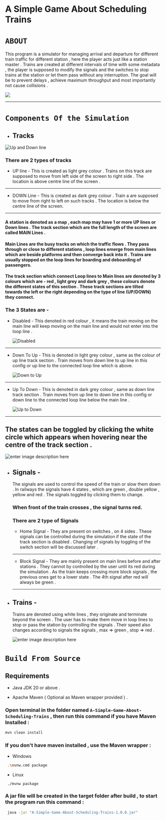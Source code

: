 # A Simple Game About Scheduling Trains

# ``` ABOUT  ``` 



 This program is a simulator for managing arrival and departure for different train traffic for different station  , here the player acts just like a station master . Trains are created at different intervals of time with some metadata , the player is supposed to modify the signals and the switches to stop trains at the station or let them pass without any interruption. The goal will be to prevent delays , achieve maximum throughput and most importantly not cause collisions .

![](https://raw.githubusercontent.com/SID-JCP/A-Simple-Game-About-Scheduling-Trains/refs/heads/main/docs/images/Screenshot%202025-03-26%20194626.png)

---

# ``` Components Of the Simulation ```


- ##   Tracks 

![Up and Down line](https://raw.githubusercontent.com/SID-JCP/A-Simple-Game-About-Scheduling-Trains/refs/heads/main/docs/images/Screenshot%202025-03-26%20195021.png)
	

###  There are 2 types of tracks 
   - UP line -  This is created as light grey colour . Trains on this track are supposed to move from left side of the screen to right side . The location is above centre line of the screen .
---
   - DOWN Line - This is created as dark grey colour . Train a are supposed to move from right to left on such tracks . The location is below the centre line of the screen.
---
  #### A station is denoted as a map , each map may have 1 or more UP lines or Down lines . The track section which are the full length of the screen are called **MAIN** Lines .
	 
#### Main Lines are the busy tracks on which the traffic flows . They pass through or close to different stations   , loop lines emerge from main lines which are beside platforms and then converge back into it . Trains are usually stopped on the loop lines for boarding and deboarding of passengers.

 ####  The track section which connect Loop lines to Main lines are denoted by 3 colours which are - red  , light grey and dark grey  , these colours denote the different states of this section .   These track sections are tilted towards the left or the right depending on the type of line (UP/DOWN) they connect. 

### The 3 States are - 
	
   -  Disabled - This denoted in red colour , it means the train moving on the main line will keep moving on the main line and would not enter into the loop line .
   
	   ![Disabled](https://raw.githubusercontent.com/SID-JCP/A-Simple-Game-About-Scheduling-Trains/refs/heads/main/docs/images/Screenshot%202025-03-26%20194800.png)
---
 - Down To Up - This is denoted in light grey colour , same as the colour of up line track section . Train moves from down line to up line in this config or up line to the connected loop line which is above.

   ![Down to Up](https://raw.githubusercontent.com/SID-JCP/A-Simple-Game-About-Scheduling-Trains/refs/heads/main/docs/images/Screenshot%202025-03-26%20195334.png)

---

- Up To Down - This is denoted in dark grey colour , same as down line track section . Train moves from up line to down line in this config or down line to the connected loop line below the main line .   


	![Up to Down](https://raw.githubusercontent.com/SID-JCP/A-Simple-Game-About-Scheduling-Trains/refs/heads/main/docs/images/Screenshot%202025-03-26%20195123.png)

---
## The states can be toggled by clicking the white circle which appears when hovering near the centre of the track section . 

   
   ![enter image description here](https://raw.githubusercontent.com/SID-JCP/A-Simple-Game-About-Scheduling-Trains/refs/heads/main/docs/images/Screenshot%202025-04-09%20144009.png)

- ##   Signals -

	 The signals are used to control the speed of the train or slow them down  . In railways the signals have 4 states , which are green , double yellow , yellow and red . The signals toggled by clicking them to change. 

   ### When front of the train crosses  , the signal turns red. 


	### There are 2 type of Signals  
	
	- Home Signal -  They are present on switches , on 4 sides . These signals can be controlled during the simulation if the state of the track section is disabled . Changing of signals by toggling of the switch section will be discussed later .   
	--- 
	- Block Signal - They are mainly present on main lines before and after stations . They cannot by controlled by the user until its red during the simulation . As the train keeps crossing more block signals , the previous ones get to a lower state . The 4th signal after red will always be green .  
	---

- ##   Trains -

	 Trains are denoted using white lines , they originate and terminate beyond the screen . The user has to make them move in loop lines to stop or pass the station by controlling the signals . Their speed also changes according to signals the signals , max => green , stop => red .
	 

	 ![enter image description here](https://raw.githubusercontent.com/SID-JCP/A-Simple-Game-About-Scheduling-Trains/refs/heads/main/docs/images/train%20img.png)

# ``` Build From Source ```

  ##   Requirements
  
   - Java  JDK 20 or above  .
   
   - Apache Maven ( Optional as Maven wrapper provided )  .
  
  ### Open terminal in the folder named ```A-Simple-Game-About-Scheduling-Trains``` , then run this command if you have **Maven** Installed :
  ```bash
  mvn clean install 
  ```
 
 ### If you don't have maven installed , use the **Maven** wrapper :
 
 - Windows
 ```bash
  .\mvnw.cmd package 
  ```
   - Linux
   
   ```
    ./mvnw package
   ```
  
###  A jar file will be created in the target folder after build , to start the program run this command :

 ```bash
  java -jar "A-Simple-Game-About-Scheduling-Trains-1.0.0.jar" 
  ```
 








